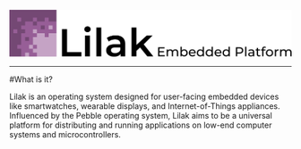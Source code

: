 <p align="center">
  <img src="documentation/art/logo_fullname_hq.png" width="800" title="Lilak">
</p>

---

#What is it?

Lilak is an operating system designed for user-facing embedded devices like smartwatches, wearable displays, and Internet-of-Things appliances. 
Influenced by the Pebble operating system, Lilak aims to be a universal platform for distributing and running applications on low-end computer systems and microcontrollers. 

